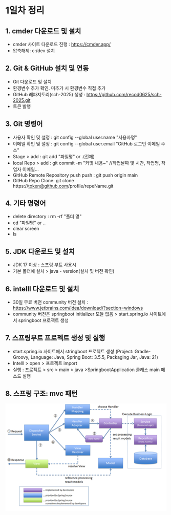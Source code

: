 # 1일차 정리

## 1. cmder 다운로드 및 설치
- cmder 사이트 다운로드 진행 : https://cmder.app/
- 압축해제: c:/dev 설치

## 2. Git & GitHub 설치 및 연동
- Git 다운로드 및 설치
- 환경변수 추가 확인. 미추가 시 환경변수 직접 추가
- GitHub 레파지토리(sch-2025) 생성 : https://github.com/recod0625/sch-2025.git
- 토큰 발행

## 3. Git 명령어
- 사용자 확인 및 설정 : git config --global user.name "사용자명"
- 이메일 확인 및 설정 : git config --global user.email "GitHub 로그인 이메일 주소" 
- Stage > add : git add "파일명" or .(전체)
- local Repo > add : git commit -m "커밋 내용~" //작업날짜 및 시간, 작업명, 작업자 이메일...
- GitHub Remote Repository push push : git push origin main
- GitHub Repo Clone: git clone https://token@github.com/profile/repeName.git

## 4. 기타 명령어
- delete directory : rm -rf "폴더 명"
- cd "파일명" or ..
- clear screen
-  ls

## 5. JDK 다운로드 및 설치
- JDK 17 이상 : 스프링 부트 사용시
- 기본 폴더에 설치 > java - version(설치 및 버전 확인)

## 6. intelll 다운로드 및 설치
- 30일 무료 버전 community 버전 설치 : https://www.jetbrains.com/idea/download/?section=windows
- community 버전은 springboot initializer 모듈 없음 > start.spring.io 사이트에서 springboot 프로젝트 생성

## 7. 스프링부트 프로젝트 생성 및 실행
- start.spring.io 사이트에서 stringboot 프로젝트 생성 (Project: Gradle-Groovy, Language: Java, Spring Boot: 3.5.5, Packaging Jar, Java: 21)
- Intelll > open > 프로젝트 import
- 실행 : 프로젝트 > src > main > java >SpringbootApplication 클래스 main 메소드 실행

## 8. 스프링 구조: mvc 패턴
<img src = "images/mvc.png" width = "600">


